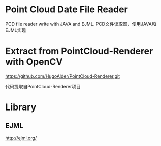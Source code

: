 # Point Cloud Date File Reader
PCD file reader write with JAVA and EJML.
PCD文件读取器，使用JAVA和EJML实现

# Extract from PointCloud-Renderer with OpenCV

https://github.com/HugoAlder/PointCloud-Renderer.git

代码提取自PointCloud-Renderer项目

# Library 
## EJML
http://ejml.org/
